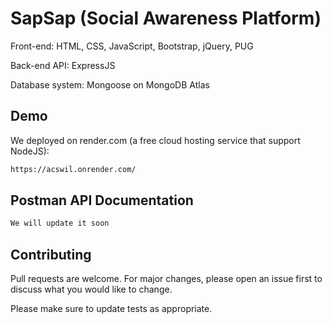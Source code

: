 # SapSap (Social Awareness Platform)

Front-end: HTML, CSS, JavaScript, Bootstrap, jQuery, PUG

Back-end API: ExpressJS

Database system: Mongoose on MongoDB Atlas

## Demo

We deployed on render.com (a free cloud hosting service that support NodeJS):

```bash
https://acswil.onrender.com/
```

## Postman API Documentation

```python
We will update it soon
```

## Contributing

Pull requests are welcome. For major changes, please open an issue first
to discuss what you would like to change.

Please make sure to update tests as appropriate.

